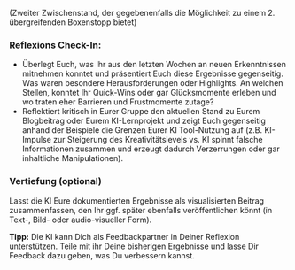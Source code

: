 (Zweiter Zwischenstand, der gegebenenfalls die Möglichkeit zu einem 2. übergreifenden Boxenstopp bietet)

### Reflexions Check-In:
  - Überlegt Euch, was Ihr aus den letzten Wochen an neuen Erkenntnissen mitnehmen konntet und präsentiert Euch diese Ergebnisse gegenseitig. Was waren besondere Herausforderungen oder Highlights. An welchen Stellen, konntet Ihr Quick-Wins oder gar Glücksmomente erleben und wo traten eher Barrieren und Frustmomente zutage?
  - Reflektiert kritisch in Eurer Gruppe den aktuellen Stand zu Eurem Blogbeitrag oder Eurem KI-Lernprojekt und zeigt Euch gegenseitig anhand der Beispiele die Grenzen Eurer KI Tool-Nutzung auf (z.B. KI-Impulse zur Steigerung des Kreativitätslevels vs. KI spinnt falsche Informationen zusammen und erzeugt dadurch Verzerrungen oder gar inhaltliche Manipulationen).

### Vertiefung (optional)
Lasst die KI Eure dokumentierten Ergebnisse als visualisierten Beitrag zusammenfassen, den Ihr ggf. später ebenfalls veröffentlichen könnt (in Text-, Bild- oder audio-visueller Form).

**Tipp:** Die KI kann Dich als Feedbackpartner in Deiner Reflexion unterstützen. Teile mit ihr Deine bisherigen Ergebnisse und lasse Dir Feedback dazu geben, was Du verbessern kannst.
